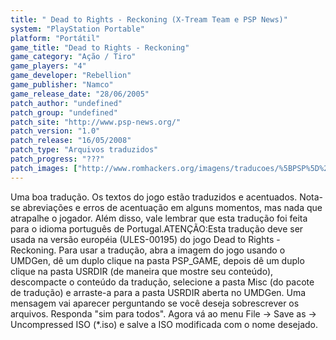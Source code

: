 ```yaml
---
title: " Dead to Rights - Reckoning (X-Tream Team e PSP News)"
system: "PlayStation Portable"
platform: "Portátil"
game_title: "Dead to Rights - Reckoning"
game_category: "Ação / Tiro"
game_players: "4"
game_developer: "Rebellion"
game_publisher: "Namco"
game_release_date: "28/06/2005"
patch_author: "undefined"
patch_group: "undefined"
patch_site: "http://www.psp-news.org/"
patch_version: "1.0"
patch_release: "16/05/2008"
patch_type: "Arquivos traduzidos"
patch_progress: "???"
patch_images: ["http://www.romhackers.org/imagens/traducoes/%5BPSP%5D%20Dead%20to%20Rights%20-%20Reckoning%20-%20X-Tream%20Team%20e%20PSP%20News%20-%201.jpg","http://www.romhackers.org/imagens/traducoes/%5BPSP%5D%20Dead%20to%20Rights%20-%20Reckoning%20-%20X-Tream%20Team%20e%20PSP%20News%20-%202.jpg","http://www.romhackers.org/imagens/traducoes/%5BPSP%5D%20Dead%20to%20Rights%20-%20Reckoning%20-%20X-Tream%20Team%20e%20PSP%20News%20-%203.jpg"]
---
```

Uma boa tradução. Os textos do jogo estão traduzidos e acentuados. Nota-se abreviações e erros de acentuação em alguns momentos, mas nada que atrapalhe o jogador. Além disso, vale lembrar que esta tradução foi feita para o idioma português de Portugal.ATENÇÃO:Esta tradução deve ser usada na versão européia (ULES-00195) do jogo Dead to Rights - Reckoning. Para usar a tradução, abra a imagem do jogo usando o UMDGen, dê um duplo clique na pasta PSP_GAME, depois dê um duplo clique na pasta USRDIR (de maneira que mostre seu conteúdo), descompacte o conteúdo da tradução, selecione a pasta Misc (do pacote de tradução) e arraste-a para a pasta USRDIR aberta no UMDGen. Uma mensagem vai aparecer perguntando se você deseja sobrescrever os arquivos. Responda "sim para todos". Agora vá ao menu File -> Save as -> Uncompressed ISO (*.iso) e salve a ISO modificada com o nome desejado.